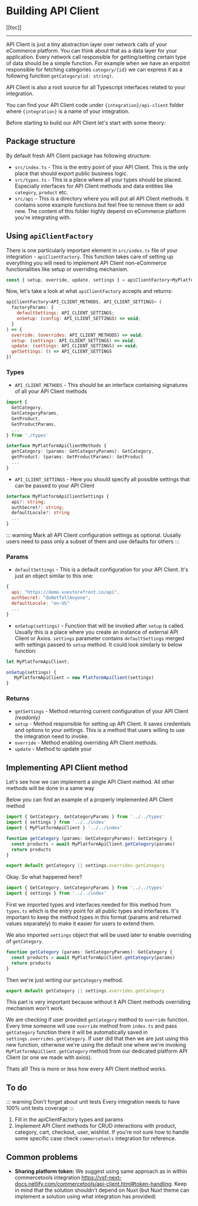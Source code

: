 # Building API Client

[[toc]]

___

API Client is just a tiny abstraction layer over network calls of your eCommerce platform. You can think about that as a data layer for your application. Every network call responsible for getting/setting certain type of data should be a simple function. For example when we have an enpoitnt responsible for fetching categories `category/{id}` we can express it as a following function `getCategory(id: string)`.

API Client is also a root source for all Typescript interfaces related to your integration.

You can find your API Client code under `{integration}/api-client` folder where `{integration}` is a name of your integration.

Before starting to build our API Client let's start with some theory:

## Package structure

By default fresh API Client package has following structure:

- `src/index.ts` - This is the entry point of your API Client. This is the only place that should export public business logic.
- `src/types.ts` - This is a place where all your types should be placed. Especially interfaces for API Client methods and data entities like `category`, `product` etc.
- `src/api` - This is a directory where you will put all API Client methods. It contains some example functions but feel free to remove them or add new. The content of this folder highly depend on eCommerce platform you're integrating with.

## Using `apiClientFactory`

There is one particularly important element in `src/index.ts` file of your integration - `apiClientFactory`. This function takes care of setting up everything you will need to implement API Client non-eCommerce functionalities like setup or overriding mechanism.

```js
const { setup, override, update, settings } = apiClientFactory<MyPlatformApiClientMethods, MyPlatformApiClientSettings>({ defaultSettings, onSetup })
```

Now, let's take a look at what `apiClientFactory` accepts and returns:

```js
apiClientFactory<API_CLIENT_METHODS, API_CLIENT_SETTINGS> (
  factoryParams: { 
    defaultSettings: API_CLIENT_SETTINGS;
    onSetup: (config: API_CLIENT_SETTINGS) => void;
  }
) => { 
  override: (overrides: API_CLIENT_METHODS) => void;
  setup: (settings: API_CLIENT_SETTINGS) => void;
  update: (settings: API_CLIENT_SETTINGS) => void;
  getSettings: () => API_CLIENT_SETTINGS
})
```

### Types

- `API_CLIENT_METHODS` - This should be an interface containing signatures of all your API Client methods
```ts
import { 
  GetCategory, 
  GetCategoryParams,
  GetProduct,
  GetProductParams,
  ...
} from './types'

interface MyPlatformApiClientMethods {
  getCategory: (params: GetCategoryParams): GetCategory,
  getProduct: (params: GetProductParams): GetProduct
  ...
}
```
- `API_CLIENT_SETTINGS` - Here you should specify all possible settings that can be passed to your API Client
```ts
interface MyPlatformApiClientSettings {
  api?: string;
  authSecret?: string;
  defaultLocale?: string
  ...
} 
```
::: warning 
Mark all API Client configuration settings as optional. Uusally users need to pass only a subset of them and use defaults for others
:::
### Params

- `defaultSettings` - This is a default configuration for your API Client. It's just an object similar to this one:
```js
{
  api: "https://demo.vuestorefront.io/api",
  authSecret: "doNotTellAnyone",
  defaultLocale: "en-US"
  ...
}
```
- `onSetup(settings)` - Function that will be invoked after `setup` is called. Usually this is a place where you create an instance of external API Client or Axios. `settings` parameter contains `defaultSettings` merged with settings passed to `setup` method. It could look similarly to below function:
```js
let MyPlatformApiClient;

onSetup(settings) {
   MyPlatformApiClient = new PlatformApiClient(settings)
}
```

### Returns

- `getSettings` - Method returning current configuration of your API Client _(readonly)_
- `setup` - Method responsible for setting up API Client. It saves credentials and options to your settings. This is a method that users willing to use the integration need to invoke.
- `override` - Method enabling overriding API Client methods. 
- `update` - Method to update your 


## Implementing API Client method

Let's see how we can implement a single API Client method. All other methods will be done in a same way

Below you can find an example of a properly implemented API Client method

```js
import { GetCategory, GetCategoryParams } from '../../types'
import { settings } from '../../index'
import { MyPlatformApiClient } '../../index'

function getCategory (params: GetCategoryParams): GetCategory {
  const products = await MyPlatformApiClient.getCategory(params)
  return products
}

export default getCategory || settings.overrides.getCategory

```
Okay. So what happened here?
```js
import { GetCategory, GetCategoryParams } from '../../types'
import { settings } from '../../index'
```
First we imported types and interfaces needed for this method from `types.ts` which is the entry point for all public types and interfaces. It's important to keep the method types in this format (params and returned values separately) to make it easier for users to extend them.

We also imported `settings` object that will be used later to enable overriding of `getCategory`.

```js
function getCategory (params: GetCategoryParams): GetCategory {
  const products = await MyPlatformApiClient.getCategory(params)
  return products
}
```
Then we're just writing our `getCategory` method.
```js
export default getCategory || settings.overrides.getCategory
```
This part is very important because without it API Client methods overriding mechanism won't work.

We are checking if user provided `getCategory` method to `override` function. Every time someone will use `override` method from `index.ts` and pass `getCategory` function there it will be automatically saved in `settings.overrides.getCategory`. If user did that then we are just using this new function, otherwise we're using the default one where we're invoking `MyPlatformApiClient.getCategory` method from our dedicated platform API Client (or one we made with axios).

Thats all! This is more or less how every API Client method works.

## To do

::: warning Don't forget about unit tests
Every integration needs to have 100% unit tests coverage
:::
1. Fill in the apiClientFactory types and params
2. Implement API Client methods for CRUD interactions with product, category, cart, checkout, user, wishlist. If you're not sure how to handle some specific case check `commercetools` integration for reference.

## Common problems

- **Sharing platform token:** We suggest using same approach as in within commercetools integration https://vsf-next-docs.netlify.com/commercetools/api-client.html#token-handling. Keep in mind that the solution shouldn't depend on Nuxt (but Nuxt theme can implement a solution using what integration has provided)

